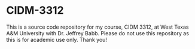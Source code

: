 # CIDM-3312
This is a source code repository for my course, CIDM 3312, at West Texas A&M University with Dr. Jeffrey Babb.
Please do not use this repository as this is for academic use only. Thank you!
